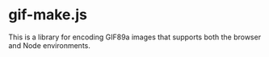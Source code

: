 gif-make.js
===========

This is a library for encoding GIF89a images that supports both the browser and Node environments.
